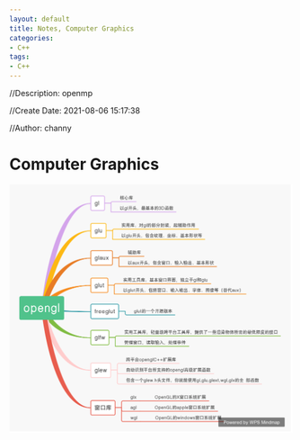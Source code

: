 ```yaml
---
layout: default
title: Notes, Computer Graphics
categories:
- C++
tags:
- C++
---
```

//Description: openmp

//Create Date: 2021-08-06 15:17:38

//Author: channy

# Computer Graphics

![image](../../images/opengl.png)

